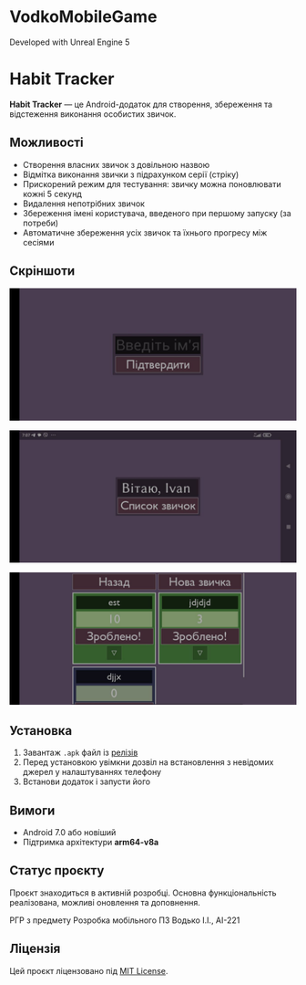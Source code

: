 # VodkoMobileGame

Developed with Unreal Engine 5

# Habit Tracker

**Habit Tracker** — це Android-додаток для створення, збереження та відстеження виконання особистих звичок.

## Можливості

- Створення власних звичок з довільною назвою
- Відмітка виконання звички з підрахунком серії (стріку)
- Прискорений режим для тестування: звичку можна поновлювати кожні 5 секунд
- Видалення непотрібних звичок
- Збереження імені користувача, введеного при першому запуску (за потреби)
- Автоматичне збереження усіх звичок та їхнього прогресу між сесіями

## Скріншоти
![alt text](photo_2025-06-12_07-21-07.jpg)


![alt text](photo_2025-06-12_07-21-05.jpg)


![alt text](photo_2025-06-12_07-20-57.jpg)

## Установка

1. Завантаж `.apk` файл із [релізів](https://github.com/yourusername/yourrepo/releases)
2. Перед установкою увімкни дозвіл на встановлення з невідомих джерел у налаштуваннях телефону
3. Встанови додаток і запусти його

## Вимоги

- Android 7.0 або новіший
- Підтримка архітектури **arm64-v8a**

## Статус проєкту

Проєкт знаходиться в активній розробці. Основна функціональність реалізована, можливі оновлення та доповнення.

РГР з предмету
Розробка мобільного ПЗ
Водько І.І., АІ-221


## Ліцензія

Цей проєкт ліцензовано під [MIT License](LICENSE).
